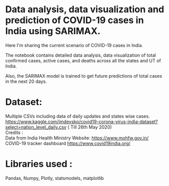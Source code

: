 # Data analysis, data visualization and prediction of COVID-19 cases in India using SARIMAX.

Here I'm sharing the current scenario of COVID-19 cases in India.

The notebook contains detailed data analysis, data visualization of total confirmed cases, active cases, and deaths across all the states and UT of India.

Also, the SARIMAX model is trained to get future predictions of total cases in the next 20 days.

# Dataset: 
Multiple CSVs including data of daily updates and states wise cases. </br>
https://www.kaggle.com/imdevskp/covid19-corona-virus-india-dataset?select=nation_level_daily.csv ( Till 26th May 2020) \
Credits : \
Data from India Health Ministry Website: https://www.mohfw.gov.in/ \
COVID-19 tracker dashboard https://www.covid19india.org/ 

# Libraries used :
Pandas, Numpy, Plotly, statsmodels, matplotlib
